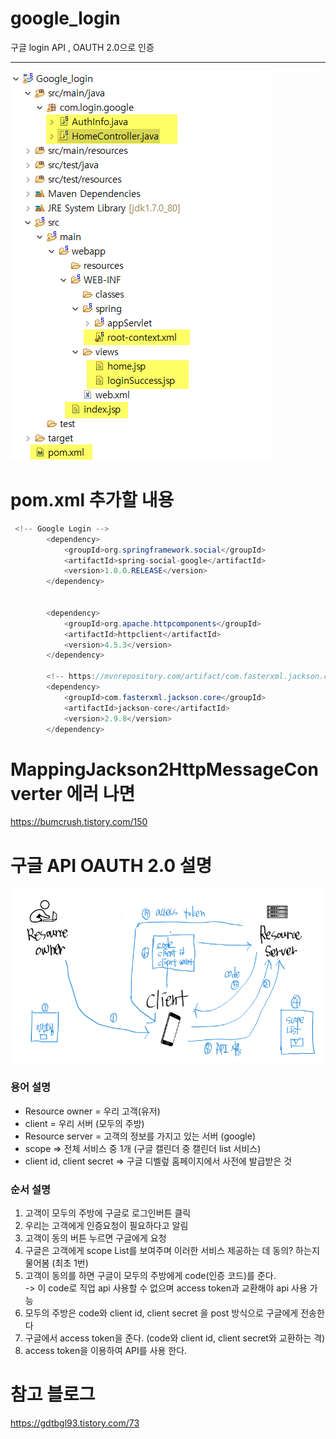 # google_login
구글 login API , OAUTH 2.0으로 인증

-------------

![이미지11](./이미지11.png)  
  
# pom.xml 추가할 내용 
```java 
 <!-- Google Login -->
        <dependency>
            <groupId>org.springframework.social</groupId>
            <artifactId>spring-social-google</artifactId>
            <version>1.0.0.RELEASE</version>
        </dependency>
 
 
    	<dependency>
            <groupId>org.apache.httpcomponents</groupId>
            <artifactId>httpclient</artifactId>
            <version>4.5.3</version>
        </dependency>
        
        <!-- https://mvnrepository.com/artifact/com.fasterxml.jackson.core/jackson-core -->
		<dependency>
		    <groupId>com.fasterxml.jackson.core</groupId>
		    <artifactId>jackson-core</artifactId>
		    <version>2.9.8</version>
		</dependency>
``` 

# MappingJackson2HttpMessageConverter 에러 나면  
https://bumcrush.tistory.com/150


# 구글 API OAUTH 2.0 설명
![이미지12](./이미지12.png)  

### 용어 설명
- Resource owner = 우리 고객(유저)
- client = 우리 서버 (모두의 주방)
- Resource server = 고객의 정보를 가지고 있는 서버 (google)
- scope => 전체 서비스 중 1개 (구글 캘린더 중 캘린더 list 서비스) 
- client id, client secret => 구글 디벨렆 홈페이지에서 사전에 발급받은 것  
### 순서 설명
1. 고객이 모두의 주방에 구글로 로그인버튼 클릭
2. 우리는 고객에게 인증요청이 필요하다고 알림
3. 고객이 동의 버튼 누르면 구글에게 요청
4. 구글은 고객에게 scope List를 보여주며 이러한 서비스 제공하는 데 동의? 하는지 물어봄 (최초 1번)
5. 고객이 동의를 하면 구글이 모두의 주방에게 code(인증 코드)를 준다.  
  -> 이 code로 직업 api 사용할 수 없으며 access token과 교환해야 api 사용 가능
6. 모두의 주방은 code와 client id, client secret 을 post 방식으로 구글에게 전송한다
7. 구글에서 access token을 준다. (code와 client id, client secret와 교환하는 격)
8. access token을 이용하여 API를 사용 한다.

# 참고 블로그  
https://gdtbgl93.tistory.com/73  
